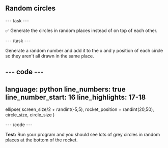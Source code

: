 <h2 class="c-project-heading--task">Random circles</h2>

--- task ---

✅ Generate the circles in random places instead of on top of each other. 

--- /task ---

Generate a random number and add it to the x and y position of each circle so they aren't all drawn in the same place.

--- code ---
---
language: python
line_numbers: true
line_number_start: 16
line_highlights: 17-18
---

ellipse(
    screen_size/2 + randint(-5,5), 
    rocket_position + randint(20,50), 
    circle_size, 
    circle_size
)   

--- /code ---
   

**Test:** Run your program and you should see lots of grey circles in random places at the bottom of the rocket. 
